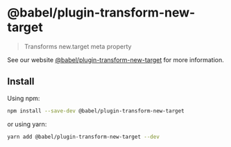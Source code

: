 # @babel/plugin-transform-new-target

> Transforms new.target meta property

See our website [@babel/plugin-transform-new-target](https://babeljs.io/docs/en/next/babel-plugin-transform-new-target.html) for more information.

## Install

Using npm:

```bash
npm install --save-dev @babel/plugin-transform-new-target
```

or using yarn:

```bash
yarn add @babel/plugin-transform-new-target --dev
```

